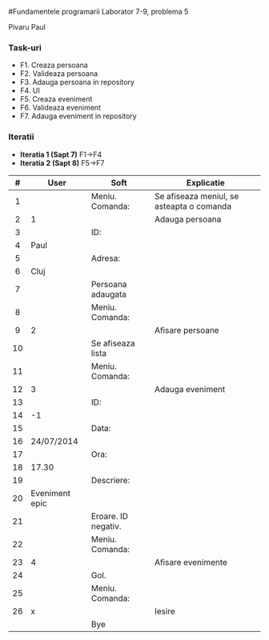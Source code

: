 #Fundamentele programarii
Laborator 7-9, problema 5

Pivaru Paul

### Task-uri
- F1. Creaza persoana
- F2. Valideaza persoana
- F3. Adauga persoana in repository
- F4. UI
- F5. Creaza eveniment
- F6. Valideaza eveniment
- F7. Adauga eveniment in repository

### Iteratii
- **Iteratia 1 (Sapt 7)** F1->F4
- **Iteratia 2 (Sapt 8)** F5->F7


|  # | User           | Soft                | Explicatie                                |
|:--:|----------------|---------------------|-------------------------------------------|
|  1 |                | Meniu. Comanda:     | Se afiseaza meniul, se asteapta o comanda |
|  2 | 1              |                     | Adauga persoana                           |
|  3 |                | ID:                 |                                           |
|  4 | Paul           |                     |                                           |
|  5 |                | Adresa:             |                                           |
|  6 | Cluj           |                     |                                           |
|  7 |                | Persoana adaugata   |                                           |
|  8 |                | Meniu. Comanda:     |                                           |
|  9 | 2              |                     | Afisare persoane                          |
| 10 |                | Se afiseaza lista   |                                           |
| 11 |                | Meniu. Comanda:     |                                           |
| 12 | 3              |                     | Adauga eveniment                          |
| 13 |                | ID:                 |                                           |
| 14 | -1             |                     |                                           |
| 15 |                | Data:               |                                           |
| 16 | 24/07/2014     |                     |                                           |
| 17 |                | Ora:                |                                           |
| 18 | 17.30          |                     |                                           |
| 19 |                | Descriere:          |                                           |
| 20 | Eveniment epic |                     |                                           |
| 21 |                | Eroare. ID negativ. |                                           |
| 22 |                | Meniu. Comanda:     |                                           |
| 23 | 4              |                     | Afisare evenimente                        |
| 24 |                | Gol.                |                                           |
| 25 |                | Meniu. Comanda:     |                                           |
| 26 | x              |                     | Iesire                                    |
|    |                | Bye                 |                                           |